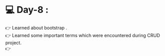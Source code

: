 # :computer: Day-8 :
:point_right: Learned about bootstrap . <br>
:point_right: Learned some important terms which were encountered during CRUD project. <br>
:point_right: 

